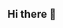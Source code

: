 ## Hi there 👋

<!--
**AyzenBanaag/AyzenBanaag** is a ✨ _special_ ✨ repository because its `README.md` (this file) appears on your GitHub profile.

🚀 About Me

🔭 I’m currently working on a Capstone Project: "Smart Eye Wearable Device for the Visually Impaired  
using Arduino Nano with Bluetooth and Ultrasonic 
Sensor for Obstacle Detection "

🌱 I’m currently learning Guitar chords and improving my web development skills

👯 I’m looking to collaborate on graphic design projects and web applications

🤔 I’m looking for help with advanced programming concepts and frontend development

💬 Ask me about graphic design, HTML/CSS, JavaScript, and Music

📫 How to reach me: Instagram & Facebook: @AyzenVisuals | GitHub: AyzenBanaag

😄 Pronouns: He/Him

⚡ Fun fact: I love creating sports poster designs that look like album covers!
